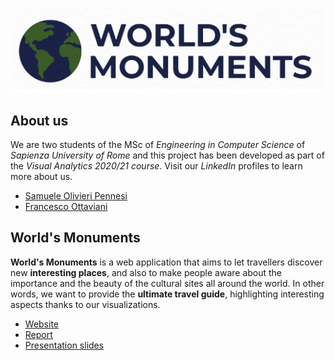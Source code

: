 ![logo](/logo.png)

## About us
We are two students of the MSc of *Engineering in Computer Science* of *Sapienza University of Rome* and this project has been developed as part of the *Visual Analytics 2020/21 course*. Visit our *LinkedIn* profiles to learn more about us.

- [Samuele Olivieri Pennesi](https://www.linkedin.com/in/samuele-olivieri-pennesi-066663213)
- [Francesco Ottaviani](https://www.linkedin.com/in/francesco-ottaviani-bbb1a3187/)

## World's Monuments
**World's Monuments** is a web application that aims to let travellers discover new **interesting places**, and also to make people aware about the importance and the beauty of the cultural sites all around the world.
In other words, we want to provide the **ultimate travel guide**, highlighting interesting aspects thanks to our visualizations.

- [Website](https://programmer100th.github.io/Visual-Analytics-Project/)
- [Report](/documentation/Report_VA.pdf)
- [Presentation slides](/documentation/Presentation_VA.pdf)

